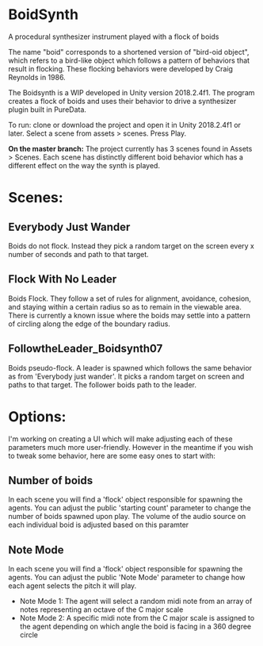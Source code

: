 # BoidSynth
 A procedural synthesizer instrument played with a flock of boids
 
 The name "boid" corresponds to a shortened version of "bird-oid object", which refers to a bird-like object which follows a pattern of behaviors that result in flocking. These flocking behaviors were developed by Craig Reynolds in 1986.
 
 The Boidsynth is a WIP developed in Unity version 2018.2.4f1. The program creates a flock of boids and uses their behavior to drive a synthesizer plugin built in PureData. 
 
 To run: clone or download the project and open it in Unity 2018.2.4f1 or later. Select a scene from assets > scenes. Press Play. 
 
 **On the master branch:**
 The project currently has 3 scenes found in Assets > Scenes. 
 Each scene has distinctly different boid behavior which has a different effect on the way the synth is played. 
 
# Scenes:
## **Everybody Just Wander**
Boids do not flock. Instead they pick a random target on the screen every x number of seconds and path to that target. 

## **Flock With No Leader**
Boids Flock. They follow a set of rules for alignment, avoidance, cohesion, and staying within a certain radius so as to remain  in the viewable area. There is currently a known issue where the boids may settle into a pattern of circling along the edge of the boundary radius.

## **FollowtheLeader_Boidsynth07**
Boids pseudo-flock. A leader is spawned which follows the same behavior as from 'Everybody just wander'. It picks a random target on screen and paths to that target. The follower boids path to the leader. 

# Options:

I'm working on creating a UI which will make adjusting each of these parameters much more user-friendly. However in the meantime if you wish to tweak some behavior, here are some easy ones to start with:

## Number of boids

In each scene you will find a 'flock' object responsible for spawning the agents. You can adjust the public 'starting count' parameter to change the number of boids spawned upon play. The volume of the audio source on each individual boid is adjusted based on this paramter 

## Note Mode

In each scene you will find a 'flock' object responsible for spawning the agents. You can adjust the public 'Note Mode' parameter to change how each agent selects the pitch it will play. 

* Note Mode 1: 
The agent will select a random midi note from an array of notes representing an octave of the C major scale
* Note Mode 2: 
A specific midi note from the C major scale is assigned to the agent depending on which angle the boid is facing in a 360 degree circle

 
 
 
 
 
